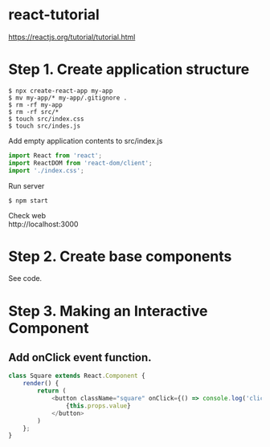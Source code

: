 # react-tutorial

https://reactjs.org/tutorial/tutorial.html

# Step 1. Create application structure
```console
$ npx create-react-app my-app
$ mv my-app/* my-app/.gitignore .
$ rm -rf my-app
$ rm -rf src/*
$ touch src/index.css
$ touch src/indes.js
```

Add empty application contents to src/index.js
```js:src/index.js
import React from 'react';
import ReactDOM from 'react-dom/client';
import './index.css';
```

Run server
```console
$ npm start
```

Check web<br/>
http://localhost:3000

# Step 2. Create base components

See code.

# Step 3. Making an Interactive Component

## Add onClick event function.

```js:src/index.js
class Square extends React.Component {
    render() {
        return (
            <button className="square" onClick={() => console.log('click')}>
                {this.props.value}
            </button>
        )
    };
}
```
